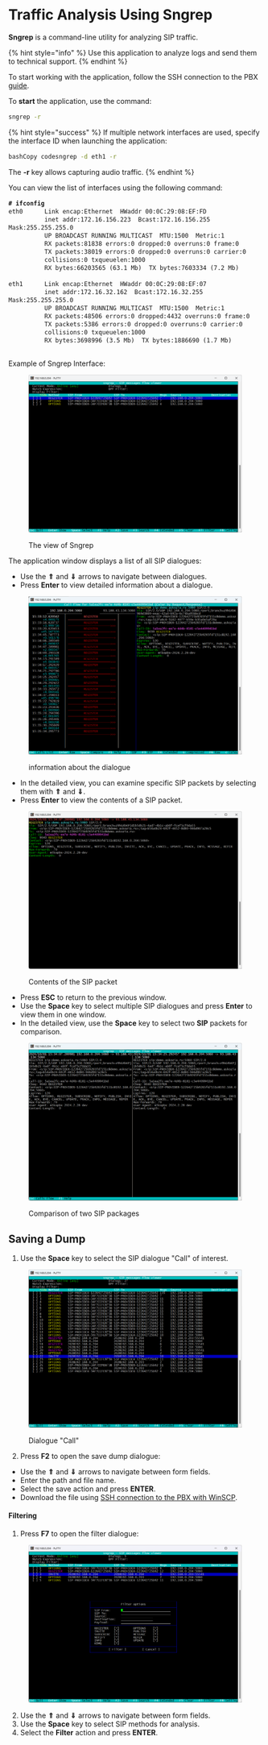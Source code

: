 # Traffic Analysis Using Sngrep

**Sngrep** is a command-line utility for analyzing SIP traffic.

{% hint style="info" %}
Use this application to analyze logs and send them to technical support.
{% endhint %}

To start working with the application, follow the SSH connection to the PBX [guide](connecting-to-a-pbx-using-an-ssh-client.md).

To **start** the application, use the command:

```bash
sngrep -r
```

{% hint style="success" %}
If multiple network interfaces are used, specify the interface ID when launching the application:

```bash
bashCopy codesngrep -d eth1 -r
```

The **-r** key allows capturing audio traffic.
{% endhint %}

You can view the list of interfaces using the following command:

<pre class="language-php"><code class="lang-php"><strong># ifconfig
</strong>eth0      Link encap:Ethernet  HWaddr 00:0C:29:08:EF:FD  
          inet addr:172.16.156.223  Bcast:172.16.156.255  Mask:255.255.255.0
          UP BROADCAST RUNNING MULTICAST  MTU:1500  Metric:1
          RX packets:81838 errors:0 dropped:0 overruns:0 frame:0
          TX packets:38019 errors:0 dropped:0 overruns:0 carrier:0
          collisions:0 txqueuelen:1000 
          RX bytes:66203565 (63.1 Mb)  TX bytes:7603334 (7.2 Mb)

eth1      Link encap:Ethernet  HWaddr 00:0C:29:08:EF:07  
          inet addr:172.16.32.162  Bcast:172.16.32.255  Mask:255.255.255.0
          UP BROADCAST RUNNING MULTICAST  MTU:1500  Metric:1
          RX packets:48506 errors:0 dropped:4432 overruns:0 frame:0
          TX packets:5386 errors:0 dropped:0 overruns:0 carrier:0
          collisions:0 txqueuelen:1000 
          RX bytes:3698996 (3.5 Mb)  TX bytes:1886690 (1.7 Mb)

</code></pre>

Example of Sngrep Interface:

<figure><img src="../../.gitbook/assets/exampleOfView.png" alt=""><figcaption><p>The view of Sngrep</p></figcaption></figure>

The application window displays a list of all SIP dialogues:

* Use the **⇑** and **⇓** arrows to navigate between dialogues.
* Press **Enter** to view detailed information about a dialogue.

<figure><img src="../../.gitbook/assets/statusOfSIP.png" alt=""><figcaption><p>information about the dialogue</p></figcaption></figure>

* In the detailed view, you can examine specific SIP packets by selecting them with **⇑** and **⇓**.
* Press **Enter** to view the contents of a SIP packet.

<figure><img src="../../.gitbook/assets/statusOfSIP2.png" alt=""><figcaption><p>Contents of the SIP packet</p></figcaption></figure>

* Press **ESC** to return to the previous window.
* Use the **Space** key to select multiple SIP dialogues and press **Enter** to view them in one window.
* In the detailed view, use the **Space** key to select two **SIP** packets for comparison.

<figure><img src="../../.gitbook/assets/comparasion.png" alt=""><figcaption><p>Comparison of two SIP packages</p></figcaption></figure>

## Saving a Dump <a href="#soxranenie_dampa" id="soxranenie_dampa"></a>

1. Use the **Space** key to select the SIP dialogue "Call" of interest.

<figure><img src="../../.gitbook/assets/callDialogue.png" alt=""><figcaption><p>Dialogue "Call"</p></figcaption></figure>

2. Press **F2** to open the save dump dialogue:

* Use the **⇑** and **⇓** arrows to navigate between form fields.
* Enter the path and file name.
* Select the save action and press **ENTER**.
* Download the file using [SSH connection to the PBX with WinSCP](connecting-to-a-pbx-using-winscp.md).

#### Filtering <a href="#filtracija" id="filtracija"></a>

1. Press **F7** to open the filter dialogue:

<figure><img src="../../.gitbook/assets/filterOption.png" alt=""><figcaption></figcaption></figure>

2. Use the **⇑** and **⇓** arrows to navigate between form fields.
3. Use the **Space** key to select SIP methods for analysis.
4. Select the **Filter** action and press **ENTER**.
